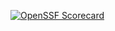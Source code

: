 [![OpenSSF Scorecard](https://api.securityscorecards.dev/projects/github.com/LeonidasEDM/Passwords-GUI-Application/badge)](https://securityscorecards.dev/viewer/?uri=github.com/LeonidasEDM/Passwords-GUI-Application)
